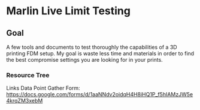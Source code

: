 # Marlin Live Limit Testing
## Goal
A few tools and documents to test thoroughly the capabilities of a 3D printing FDM setup.
My goal is waste less time and materials in order to find the best compromise settings you are looking for in your prints.
### Resource Tree
Links
Data Point Gather Form: https://docs.google.com/forms/d/1aaNNdv2oidqH4H8iHQ1P_f5hIAMzJW5e4krqZM3xebM
